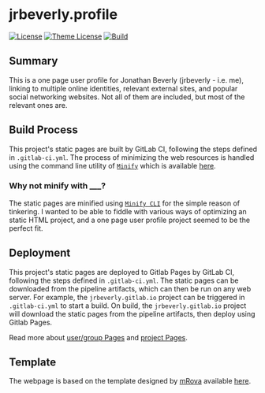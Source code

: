 # jrbeverly.profile
[![License][license-badge]][license-link]
[![Theme License][theme-badge]][theme-link]
[![Build][build-badge]][build-link]

## Summary

This is a one page user profile for Jonathan Beverly (jrbeverly - i.e. me), linking to multiple online identities, relevant external sites, and popular social networking websites. Not all of them are included, but most of the relevant ones are.

## Build Process

This project's static pages are built by GitLab CI, following the steps defined in `.gitlab-ci.yml`.  The process of minimizing the web resources is handled using the command line utility of [`Minify`](https://github.com/tdewolff/minify) which is available [here](https://github.com/tdewolff/minify/tree/master/cmd/minify).

### Why not minify with ___?

The static pages are minified using  [`Minify CLI`](https://github.com/tdewolff/minify/tree/master/cmd/minify) for the simple reason of tinkering.  I wanted to be able to fiddle with various ways of optimizing an static HTML project, and a one page user profile project seemed to be the perfect fit.

## Deployment

This project's static pages are deployed to Gitlab Pages by GitLab CI, following the steps defined in `.gitlab-ci.yml`.  The static pages can be downloaded from the pipeline artifacts, which can then be run on any web server.  For example, the `jrbeverly.gitlab.io` project can be triggered in `.gitlab-ci.yml` to start a build.  On build, the `jrbeverly.gitlab.io` project will download the static pages from the pipeline artifacts, then deploy using Gitlab Pages.

Read more about [user/group Pages](http://doc.gitlab.com/ee/pages/README.html#user-or-group-pages) and [project Pages](http://doc.gitlab.com/ee/pages/README.html#project-pages).

## Template

The webpage is based on the template designed by [mRova](http://www.mrova.com) available [here](http://www.mrova.com/free-one-page-responsive-html-resume-template/).

[license-badge]: https://img.shields.io/badge/theme-WTFPL-blue.svg?maxAge=2592000
[license-link]: LICENSE

[theme-badge]: https://img.shields.io/badge/license-MIT-blue.svg?maxAge=2592000
[theme-link]: THEME-LICENSE

[build-badge]: https://gitlab.com/jrbeverly/jrbeverly.profile/badges/master/build.svg
[build-link]: https://gitlab.com/jrbeverly/jrbeverly.profile/commits/master